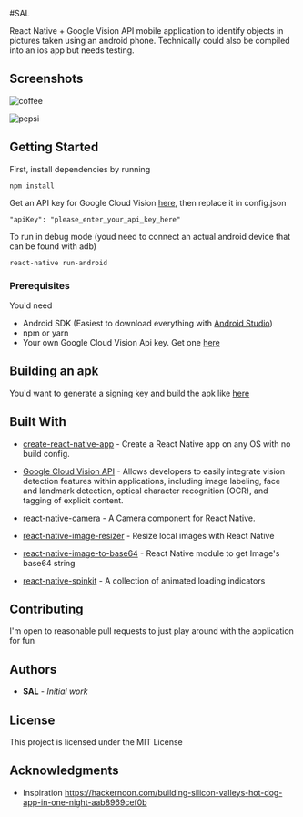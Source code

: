 #SAL

React Native + Google Vision API mobile application to identify objects in pictures taken using an android phone. Technically could also be compiled into an ios app but needs testing.

## Screenshots
![coffee](https://i.imgur.com/5MTzEz1.png)

![pepsi](http://i.imgur.com/WsRgp1t.png)

## Getting Started

First, install dependencies by running
```
npm install
```
Get an API key for Google Cloud Vision [here](https://console.cloud.google.com/apis/credentials), then replace it in config.json
```
"apiKey": "please_enter_your_api_key_here"
```

To run in debug mode (youd need to connect an actual android device that can be found with adb)
```
react-native run-android
```

### Prerequisites

You'd need 
* Android SDK (Easiest to download everything with [Android Studio](https://developer.android.com/studio/index.html)) 
* npm or yarn
* Your own Google Cloud Vision Api key. Get one [here](https://console.cloud.google.com/apis/credentials)

## Building an apk

You'd want to generate a signing key and build the apk like [here](https://facebook.github.io/react-native/docs/signed-apk-android.html)

## Built With

* [create-react-native-app](https://github.com/react-community/create-react-native-app) - Create a React Native app on any OS with no build config.
* [Google Cloud Vision API](https://cloud.google.com/vision/) - Allows developers to easily integrate vision detection features within applications, including image labeling, face and landmark detection, optical character recognition (OCR), and tagging of explicit content.

* [react-native-camera](https://github.com/lwansbrough/react-native-camera) - A Camera component for React Native.
* [react-native-image-resizer](https://github.com/bamlab/react-native-image-resizer) - Resize local images with React Native
* [react-native-image-to-base64](https://github.com/xfumihiro/react-native-image-to-base64) - React Native module to get Image's base64 string
* [react-native-spinkit](https://github.com/maxs15/react-native-spinkit) - A collection of animated loading indicators


## Contributing

I'm open to reasonable pull requests to just play around with the application for fun

## Authors

* **SAL** - *Initial work* 


## License

This project is licensed under the MIT License 

## Acknowledgments

* Inspiration https://hackernoon.com/building-silicon-valleys-hot-dog-app-in-one-night-aab8969cef0b
